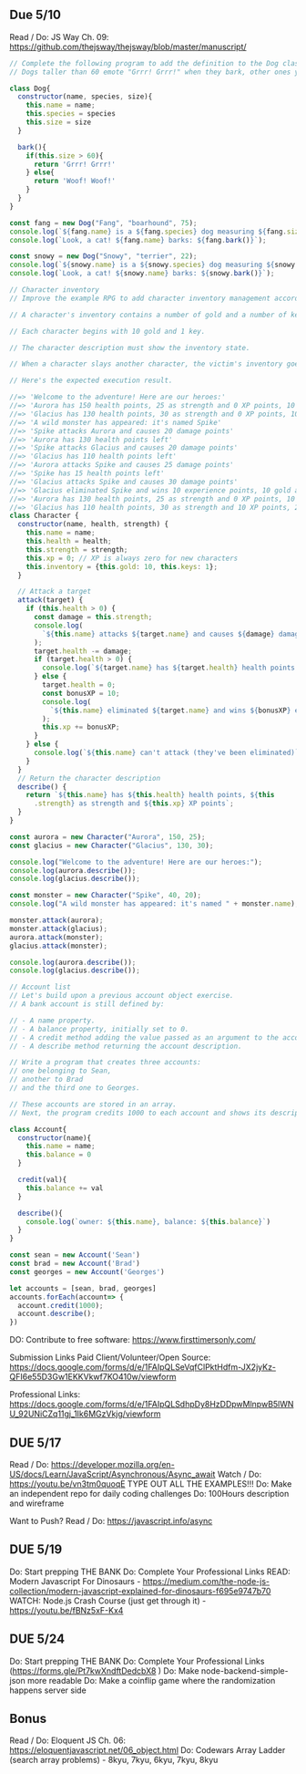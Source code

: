## Due 5/10
Read / Do: JS Way Ch. 09: https://github.com/thejsway/thejsway/blob/master/manuscript/
  ```js
  // Complete the following program to add the definition to the Dog class
  // Dogs taller than 60 emote "Grrr! Grrr!" when they bark, other ones yip "Woof! Woof!".

  class Dog{
    constructor(name, species, size){
      this.name = name;
      this.species = species
      this.size = size
    }

    bark(){
      if(this.size > 60){
        return 'Grrr! Grrr!'
      } else{
        return 'Woof! Woof!'
      }
    }
  }

  const fang = new Dog("Fang", "boarhound", 75);
  console.log(`${fang.name} is a ${fang.species} dog measuring ${fang.size}`);
  console.log(`Look, a cat! ${fang.name} barks: ${fang.bark()}`);

  const snowy = new Dog("Snowy", "terrier", 22);
  console.log(`${snowy.name} is a ${snowy.species} dog measuring ${snowy.size}`);
  console.log(`Look, a cat! ${snowy.name} barks: ${snowy.bark()}`);
  ```
  ```js
  // Character inventory
  // Improve the example RPG to add character inventory management according to the following rules:

  // A character's inventory contains a number of gold and a number of keys.

  // Each character begins with 10 gold and 1 key.

  // The character description must show the inventory state.

  // When a character slays another character, the victim's inventory goes to its vanquisher.

  // Here's the expected execution result.

  //=> 'Welcome to the adventure! Here are our heroes:'
  //=> 'Aurora has 150 health points, 25 as strength and 0 XP points, 10 gold and 1 key(s)'
  //=> 'Glacius has 130 health points, 30 as strength and 0 XP points, 10 gold and 1 key(s)'
  //=> 'A wild monster has appeared: it's named Spike'
  //=> 'Spike attacks Aurora and causes 20 damage points'
  //=> 'Aurora has 130 health points left'
  //=> 'Spike attacks Glacius and causes 20 damage points'
  //=> 'Glacius has 110 health points left'
  //=> 'Aurora attacks Spike and causes 25 damage points'
  //=> 'Spike has 15 health points left'
  //=> 'Glacius attacks Spike and causes 30 damage points'
  //=> 'Glacius eliminated Spike and wins 10 experience points, 10 gold and 1 key(s)'
  //=> 'Aurora has 130 health points, 25 as strength and 0 XP points, 10 gold and 1 key(s)'
  //=> 'Glacius has 110 health points, 30 as strength and 10 XP points, 20 gold and 2 key(s)'
  class Character {
    constructor(name, health, strength) {
      this.name = name;
      this.health = health;
      this.strength = strength;
      this.xp = 0; // XP is always zero for new characters
      this.inventory = {this.gold: 10, this.keys: 1};
    }

    // Attack a target
    attack(target) {
      if (this.health > 0) {
        const damage = this.strength;
        console.log(
          `${this.name} attacks ${target.name} and causes ${damage} damage points`
        );
        target.health -= damage;
        if (target.health > 0) {
          console.log(`${target.name} has ${target.health} health points left`);
        } else {
          target.health = 0;
          const bonusXP = 10;
          console.log(
            `${this.name} eliminated ${target.name} and wins ${bonusXP} experience points, ${target.inventory.gold} gold and ${target.inventory.keys} key(s)`
          );
          this.xp += bonusXP;
        }
      } else {
        console.log(`${this.name} can't attack (they've been eliminated)`);
      }
    }
    // Return the character description
    describe() {
      return `${this.name} has ${this.health} health points, ${this
        .strength} as strength and ${this.xp} XP points`;
    }
  }

  const aurora = new Character("Aurora", 150, 25);
  const glacius = new Character("Glacius", 130, 30);

  console.log("Welcome to the adventure! Here are our heroes:");
  console.log(aurora.describe());
  console.log(glacius.describe());

  const monster = new Character("Spike", 40, 20);
  console.log("A wild monster has appeared: it's named " + monster.name);

  monster.attack(aurora);
  monster.attack(glacius);
  aurora.attack(monster);
  glacius.attack(monster);

  console.log(aurora.describe());
  console.log(glacius.describe());
  ```
  ```js
  // Account list
  // Let's build upon a previous account object exercise. 
  // A bank account is still defined by:

  // - A name property.
  // - A balance property, initially set to 0.
  // - A credit method adding the value passed as an argument to the account balance.
  // - A describe method returning the account description.
  
  // Write a program that creates three accounts: 
  // one belonging to Sean, 
  // another to Brad 
  // and the third one to Georges. 
  
  // These accounts are stored in an array. 
  // Next, the program credits 1000 to each account and shows its description.

  class Account{
    constructor(name){
      this.name = name;
      this.balance = 0
    }

    credit(val){
      this.balance += val
    }

    describe(){
      console.log(`owner: ${this.name}, balance: ${this.balance}`)
    }
  }

  const sean = new Account('Sean')
  const brad = new Account('Brad')
  const georges = new Account('Georges')

  let accounts = [sean, brad, georges]
  accounts.forEach(account=> {
    account.credit(1000);
    account.describe();
  })
  ```

DO: Contribute to free software: https://www.firsttimersonly.com/

Submission Links
Paid Client/Volunteer/Open Source: https://docs.google.com/forms/d/e/1FAIpQLSeVqfClPktHdfm-JX2jyKz-QFI6e55D3Gw1EKKVkwf7KO410w/viewform

Professional Links: https://docs.google.com/forms/d/e/1FAIpQLSdhpDy8HzDDpwMlnpwB5lWNU_92UNiCZq11gj_1Ik6MGzVkjg/viewform


## DUE 5/17
Read / Do: https://developer.mozilla.org/en-US/docs/Learn/JavaScript/Asynchronous/Async_await
Watch / Do: https://youtu.be/vn3tm0quoqE
TYPE OUT ALL THE EXAMPLES!!!
Do: Make an independent repo for daily coding challenges
Do: 100Hours description and wireframe

Want to Push?
Read / Do: https://javascript.info/async

## DUE 5/19
Do: Start prepping THE BANK
Do: Complete Your Professional Links
READ: Modern Javascript For Dinosaurs - https://medium.com/the-node-js-collection/modern-javascript-explained-for-dinosaurs-f695e9747b70
WATCH: Node.js Crash Course (just get through it) - https://youtu.be/fBNz5xF-Kx4

## DUE 5/24
Do: Start prepping THE BANK
Do: Complete Your Professional Links (https://forms.gle/Pt7kwXndftDedcbX8
)
Do: Make node-backend-simple-json more readable
Do: Make a coinflip game where the randomization happens server side

## Bonus
Read / Do: Eloquent JS Ch. 06: https://eloquentjavascript.net/06_object.html
Do: Codewars Array Ladder (search array problems) - 8kyu, 7kyu, 6kyu, 7kyu, 8kyu  
